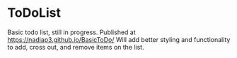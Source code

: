 # ToDoList
Basic todo list, still in progress. Published at https://nadiap3.github.io/BasicToDo/
Will add better styling and functionality to add, cross out, and remove items on the list.
